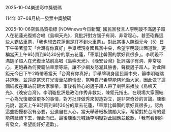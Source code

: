 
2025-10-04樂透彩中獎號碼

                                
114年 07~08月統一發票中獎號碼
                             
2025-10-06空氣品質指標
                              [NOWnews今日新聞] 國民黨發言人李明璇不滿鏟子超人在花蓮光復鄉合唱《島嶼天光》，竟批評對方腦子有洞、非常噁心，甚至砲轟這些人霸佔車票，「我也想去花蓮但是訂不到火車票」。對此當事人陳鉅元今（5）日下午帶著當天「台灣有你真好」手舉牌現身國民黨中央，希望李明璇出面道歉，更稱當天上午9時買到9時30分的票去花蓮，「車票比韓團的票好買很多」。李明璇不滿鏟子超人在光復車站前高唱《島嶼天光》、《晚安台灣》批評腦子有洞、非常噁心，更砲轟為何要霸佔車票等語，讓不少網友怒灌其臉書，聲援鏟子超人。對此陳鉅元今日下午2時帶著當天「台灣有你真好」手舉牌現身國民黨中央，籲李明璇踹共道歉，並還原當天在光復車站前情況，當時自己希望能夠勉勵大家，因此做了這個紙板在車站前跟大家擊拳，事後有熱心的鏟子超人帶了喇叭來播放《島嶼天光》、《晚安台灣》。李明璇批評是政治作秀非救災，陳鉅元指出，在現場大家團結一心為光復鄉做更多的事情，對方批評做秀來製造對立，是非常奇妙的言論。陳鉅元說，當天上午9時買到9時30分的票去花蓮，「車票比韓團的票好買很多」，認為這些紛擾都沒有必要，公道自在人心，當天舉著紙板勉勵大家，希望對於台灣的愛能夠延續下去，僅此而已。最後陳鉅元喊話李明璇對此回應並致歉，「我有看到妳有發文，希望能好好道歉」。